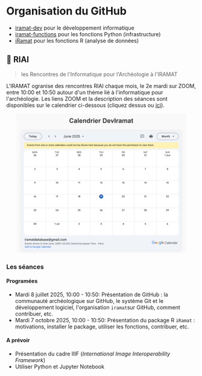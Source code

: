 # Organisation du GitHub

- [iramat-dev](https://github.com/iramat/iramat-dev) pour le développement informatique
- [iramat-functions](https://github.com/iramat/iramat-functions) pour les fonctions Python (infrastructure)
- [iRamat](https://github.com/iramat/iRamat) pour les fonctions R (analyse de données)

## 🧮 RIAI
> les Rencontres de l'Informatique pour l'Archéologie à l'IRAMAT

L'IRAMAT ogranise des rencontres RIAI chaque mois, le 2e mardi sur ZOOM, entre 10:00 et 10:50 autour d'un thème lié à l'informatique pour l'archéologie. Les liens ZOOM et la description des séances sont disponibles sur le calendrier ci-dessous (cliquez dessus ou [ici](https://iramat.github.io/iramat-dev/admin/calendrier.html)).

<p align="center">
  <a href="https://iramat.github.io/iramat-dev/admin/calendrier.html" target="_blank">
    <img src="https://raw.githubusercontent.com/iramat/iramat-dev/master/img/admin-calendrier.png" width="450">
  </a>
</p>

### Les séances

#### Programées

- Mardi 8 juillet 2025, 10:00 - 10:50: Présentation de GitHub : la communauté archéologique sur GitHub, le système Git et le développement logiciel, l'organisation `iramat`sur GitHub, comment contribuer, etc.
- Mardi 7 octobre 2025, 10:00 - 10:50: Présentation du package R `iRamat` : motivations, installer le package, utiliser les fonctions, contribuer, etc.

#### A prévoir

- Présentation du cadre IIIF (_International Image Interoperability Framework_)
- Utiliser Python et Jupyter Notebook



